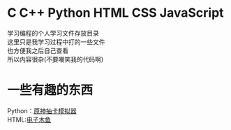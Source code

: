 # C C++ Python HTML CSS JavaScript<br>
学习编程的个人学习文件存放目录<br>
这里只是我学习过程中打的一些文件<br>
也方便我之后自己查看<br>
所以内容很杂(不要嘲笑我的代码啊)<br>
# 一些有趣的东西<br>
Python：<a href="https://github.com/Guailoudou/programming/blob/main/Python/%E5%8E%9F%E7%A5%9E%E6%8A%BD%E5%8D%A1%E5%87%BA%E9%87%91%E6%A6%82%E7%8E%87%E6%A8%A1%E6%8B%9F.py">原神抽卡模拟器</a><br>
HTML:<a href="https://github.com/Guailoudou/programming/tree/main/html/dzmy">电子木鱼</a>

